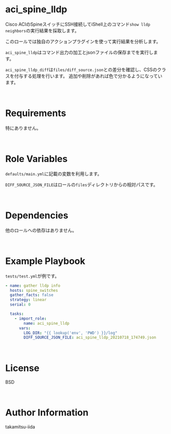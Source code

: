 # aci_spine_lldp

Cisco ACIのSpineスイッチにSSH接続してiShell上のコマンド`show lldp neighbors`の実行結果を採取します。

このロールでは独自のアクションプラグインを使って実行結果を分析します。

`aci_spine_lldp`はコマンド出力の加工とjsonファイルの保存までを実行します。

`aci_spine_lldp_diff`は`files/diff_source.json`との差分を確認し、CSSのクラスを付与する処理を行います。
追加や削除があれば色で分かるようになっています。

<br>

# Requirements

特にありません。

<br>

# Role Variables

`defaults/main.yml`に記載の変数を利用します。

`DIFF_SOURCE_JSON_FILE`はロールの`files`ディレクトリからの相対パスです。

<br>

# Dependencies

他のロールへの依存はありません。

<br>

# Example Playbook

`tests/test.yml`が例です。

```yml
- name: gather lldp info
  hosts: spine_switches
  gather_facts: false
  strategy: linear
  serial: 0

  tasks:
    - import_role:
        name: aci_spine_lldp
      vars:
        LOG_DIR: "{{ lookup('env', 'PWD') }}/log"
        DIFF_SOURCE_JSON_FILE: aci_spine_lldp_20210718_174749.json
```

<br>

# License

BSD

<br>

# Author Information

takamitsu-iida
